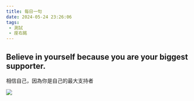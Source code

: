 ```yaml
---
title: 每日一句
date: 2024-05-24 23:26:06
tags:
 - 測試
 - 座右銘
---
```


## Believe in yourself because you are your biggest supporter.
相信自己，因為你是自己的最大支持者

![](https://images.pexels.com/photos/185801/pexels-photo-185801.jpeg?auto=compress&cs=tinysrgb&w=1260&h=750&dpr=1)